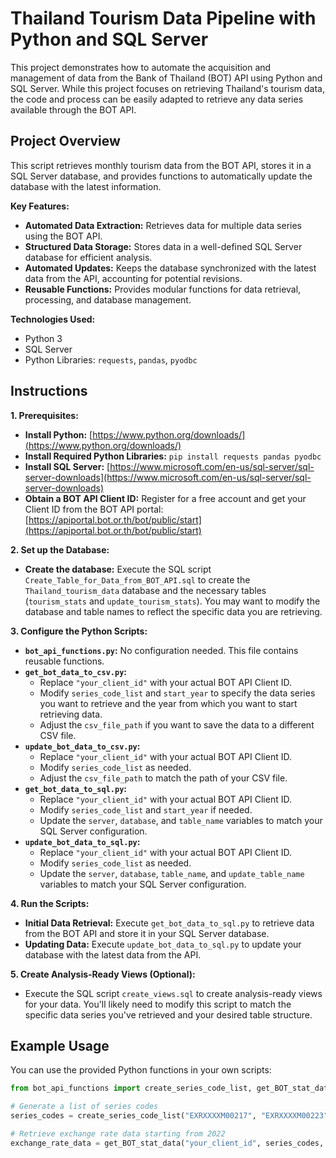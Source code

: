 # Thailand Tourism Data Pipeline with Python and SQL Server

This project demonstrates how to automate the acquisition and management of data from the Bank of Thailand (BOT) API using Python and SQL Server. While this project focuses on retrieving Thailand's tourism data, the code and process can be easily adapted to retrieve any data series available through the BOT API. 

## Project Overview

This script retrieves monthly tourism data from the BOT API, stores it in a SQL Server database, and provides functions to automatically update the database with the latest information.  

**Key Features:**

* **Automated Data Extraction:**  Retrieves data for multiple data series using the BOT API.
* **Structured Data Storage:**  Stores data in a well-defined SQL Server database for efficient analysis. 
* **Automated Updates:**  Keeps the database synchronized with the latest data from the API, accounting for potential revisions.
* **Reusable Functions:**  Provides modular functions for data retrieval, processing, and database management. 

**Technologies Used:**

* Python 3
* SQL Server
* Python Libraries: `requests`, `pandas`, `pyodbc` 

## Instructions

**1. Prerequisites:**

* **Install Python:**  [https://www.python.org/downloads/](https://www.python.org/downloads/)
* **Install Required Python Libraries:** `pip install requests pandas pyodbc`
* **Install SQL Server:** [https://www.microsoft.com/en-us/sql-server/sql-server-downloads](https://www.microsoft.com/en-us/sql-server/sql-server-downloads)
* **Obtain a BOT API Client ID:** Register for a free account and get your Client ID from the BOT API portal: [https://apiportal.bot.or.th/bot/public/start](https://apiportal.bot.or.th/bot/public/start)

**2.  Set up the Database:**

* **Create the database:** Execute the SQL script `Create_Table_for_Data_from_BOT_API.sql` to create the `Thailand_tourism_data` database and the necessary tables (`tourism_stats` and `update_tourism_stats`). You may want to modify the database and table names to reflect the specific data you are retrieving. 

**3.  Configure the Python Scripts:**

*  **`bot_api_functions.py`:**  No configuration needed. This file contains reusable functions.
*  **`get_bot_data_to_csv.py`:**  
    * Replace `"your_client_id"` with your actual BOT API Client ID.
    * Modify `series_code_list` and `start_year` to specify the data series you want to retrieve and the year from which you want to start retrieving data.
    *  Adjust the `csv_file_path` if you want to save the data to a different CSV file. 
* **`update_bot_data_to_csv.py`:**
    *  Replace `"your_client_id"` with your actual BOT API Client ID.
    *  Modify `series_code_list` as needed.
    *  Adjust the `csv_file_path` to match the path of your CSV file.
* **`get_bot_data_to_sql.py`:**
    * Replace `"your_client_id"` with your actual BOT API Client ID.
    *  Modify `series_code_list` and `start_year` if needed. 
    *  Update the `server`, `database`, and `table_name` variables to match your SQL Server configuration. 
* **`update_bot_data_to_sql.py`:**
    *  Replace `"your_client_id"` with your actual BOT API Client ID. 
    *  Modify `series_code_list` as needed.
    *  Update the `server`, `database`, `table_name`, and `update_table_name` variables to match your SQL Server configuration. 

**4. Run the Scripts:**

* **Initial Data Retrieval:** Execute `get_bot_data_to_sql.py` to retrieve data from the BOT API and store it in your SQL Server database. 
* **Updating Data:** Execute `update_bot_data_to_sql.py` to update your database with the latest data from the API. 

**5. Create Analysis-Ready Views (Optional):** 

* Execute the SQL script `create_views.sql` to create analysis-ready views for your data. You'll likely need to modify this script to match the specific data series you've retrieved and your desired table structure. 

## Example Usage

You can use the provided Python functions in your own scripts:

```python
from bot_api_functions import create_series_code_list, get_BOT_stat_data

# Generate a list of series codes
series_codes = create_series_code_list("EXRXXXXM00217", "EXRXXXXM00223")  # Example for exchange rates

# Retrieve exchange rate data starting from 2022
exchange_rate_data = get_BOT_stat_data("your_client_id", series_codes, 2022)
